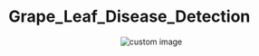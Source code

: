 # Grape_Leaf_Disease_Detection
<p align="center">
  <img src="[https://encrypted-tbn0.gstatic.com/images?q=tbn:ANd9GcTSZHOlHyt5jVsL6IZ-ydu7UUSdUmY4srCnp_9EwqmmQgI93hvVfw_PuB4eGClDJmM5RjE&usqp=CAU](https://images.app.goo.gl/dCUszekUdwWxwwps7)https://images.app.goo.gl/dCUszekUdwWxwwps7" alt="custom image"/>
</p>
